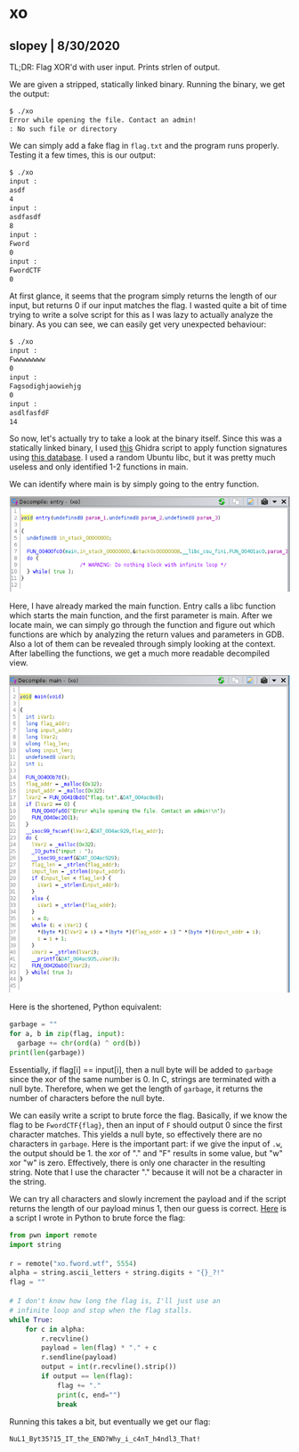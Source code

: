 # xo
## slopey | 8/30/2020

TL;DR: Flag XOR'd with user input. Prints strlen of output. 

We are given a stripped, statically linked binary. Running the binary, we get the output:
```
$ ./xo
Error while opening the file. Contact an admin!
: No such file or directory
```
We can simply add a fake flag in `flag.txt` and the program runs properly. Testing it a few times, this is our output:
```
$ ./xo
input :
asdf
4
input :
asdfasdf
8
input :
Fword
0
input :
FwordCTF
0
```
At first glance, it seems that the program simply returns the length of our input, but returns 0 if our input matches the flag. I wasted quite a bit of time trying to write a solve script for this as I was lazy to actually analyze the binary. As you can see, we can easily get very unexpected behaviour:
```
$ ./xo
input :
Fwwwwwwww
0
input :
Fagsodighjaowiehjg
0
input :
asdlfasfdF
14
```
So now, let's actually try to take a look at the binary itself. Since this was a statically linked binary, I used [this](https://github.com/NWMonster/ApplySig) Ghidra script to apply function signatures using [this database](https://github.com/push0ebp/sig-database). I used a random Ubuntu libc, but it was pretty much useless and only identified 1-2 functions in main.

We can identify where main is by simply going to the entry function. 

![Entry Function](./img/entry.png)

Here, I have already marked the main function. Entry calls a libc function which starts the main function, and the first parameter is main. After we locate main, we can simply go through the function and figure out which functions are which by analyzing the return values and parameters in GDB. Also a lot of them can be revealed through simply looking at the context. After labelling the functions, we get a much more readable decompiled view.

![Main Function](./img/main.png)

Here is the shortened, Python equivalent:
```python
garbage = ""
for a, b in zip(flag, input):
  garbage += chr(ord(a) ^ ord(b))
print(len(garbage))
```
Essentially, if flag[i] == input[i], then a null byte will be added to `garbage` since the xor of the same number is 0. In C, strings are terminated with a null byte. Therefore, when we get the length of `garbage`, it returns the number of characters before the null byte.

We can easily write a script to brute force the flag. Basically, if we know the flag to be `FwordCTF{flag}`, then an input of `F` should output 0 since the first character matches. This yields a null byte, so effectively there are no characters in `garbage`. Here is the important part: if we give the input of `.w`, the output should be 1. the xor of "." and "F" results in some value, but "w" xor "w" is zero. Effectively, there is only one character in the resulting string. Note that I use the character "." because it will not be a character in the string.

We can try all characters and slowly increment the payload and if the script returns the length of our payload minus 1, then our guess is correct. [Here](xo.py) is a script I wrote in Python to brute force the flag:
```python
from pwn import remote
import string

r = remote("xo.fword.wtf", 5554)
alpha = string.ascii_letters + string.digits + "{}_?!"
flag = ""

# I don't know how long the flag is, I'll just use an 
# infinite loop and stop when the flag stalls.
while True:
    for c in alpha:
        r.recvline()
        payload = len(flag) * "." + c
        r.sendline(payload)
        output = int(r.recvline().strip())
        if output == len(flag):
            flag += "."
            print(c, end="")
            break
```
Running this takes a bit, but eventually we get our flag:
```
NuL1_Byt35?15_IT_the_END?Why_i_c4nT_h4ndl3_That!
```
